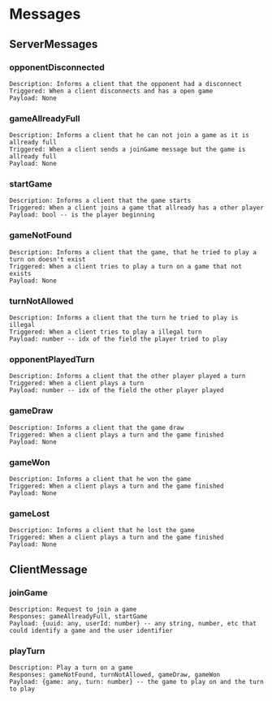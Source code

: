 # Messages

## ServerMessages

### opponentDisconnected

    Description: Informs a client that the opponent had a disconnect
    Triggered: When a client disconnects and has a open game
    Payload: None

### gameAllreadyFull

    Description: Informs a client that he can not join a game as it is allready full
    Triggered: When a client sends a joinGame message but the game is allready full
    Payload: None

### startGame

    Description: Informs a client that the game starts
    Triggered: When a client joins a game that allready has a other player
    Payload: bool -- is the player beginning

### gameNotFound

    Description: Informs a client that the game, that he tried to play a turn on doesn't exist
    Triggered: When a client tries to play a turn on a game that not exists
    Payload: None

### turnNotAllowed

    Description: Informs a client that the turn he tried to play is illegal
    Triggered: When a client tries to play a illegal turn
    Payload: number -- idx of the field the player tried to play

### opponentPlayedTurn

    Description: Informs a client that the other player played a turn
    Triggered: When a client plays a turn
    Payload: number -- idx of the field the other player played

### gameDraw

    Description: Informs a client that the game draw
    Triggered: When a client plays a turn and the game finished
    Payload: None

### gameWon

    Description: Informs a client that he won the game
    Triggered: When a client plays a turn and the game finished
    Payload: None

### gameLost

    Description: Informs a client that he lost the game
    Triggered: When a client plays a turn and the game finished
    Payload: None

## ClientMessage

### joinGame

    Description: Request to join a game
    Responses: gameAllreadyFull, startGame
    Payload: {uuid: any, userId: number} -- any string, number, etc that could identify a game and the user identifier

### playTurn

    Description: Play a turn on a game
    Responses: gameNotFound, turnNotAllowed, gameDraw, gameWon
    Payload: {game: any, turn: number} -- the game to play on and the turn to play
